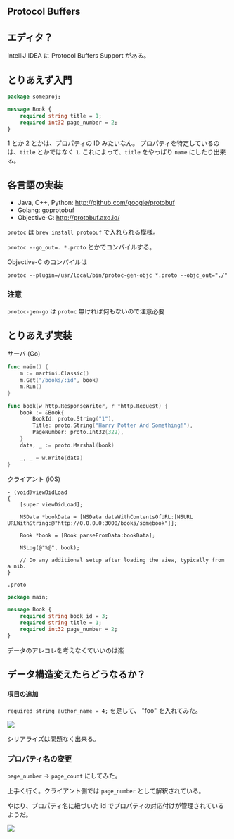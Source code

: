 Protocol Buffers
---

エディタ？
---

IntelliJ IDEA に Protocol Buffers Support がある。

とりあえず入門
---

```proto
package someproj;

message Book {
    required string title = 1;
    required int32 page_number = 2;
}
```

1 とか 2 とかは、プロパティの ID みたいなん。
プロパティを特定しているのは、`title` とかではなく `1`.
これによって、`title` をやっぱり `name` にしたり出来る。

各言語の実装
---

- Java, C++, Python: http://github.com/google/protobuf
- Golang: goprotobuf
- Objective-C: http://protobuf.axo.io/

`protoc` は `brew install protobuf` で入れられる模様。

`protoc --go_out=. *.proto` とかでコンパイルする。

Objective-C のコンパイルは

`protoc --plugin=/usr/local/bin/protoc-gen-objc *.proto --objc_out="./"`

### 注意

`protoc-gen-go` は `protoc` 無ければ何もないので注意必要

とりあえず実装
---

サーバ (Go)

```go
func main() {
	m := martini.Classic()
	m.Get("/books/:id", book)
	m.Run()
}

func book(w http.ResponseWriter, r *http.Request) {
	book := &Book{
		BookId: proto.String("1"),
		Title: proto.String("Harry Potter And Something!"),
		PageNumber: proto.Int32(322),
	}
	data, _ := proto.Marshal(book)

	_, _ = w.Write(data)
}
```

クライアント (iOS)

```objc
- (void)viewDidLoad
{
    [super viewDidLoad];
    
    NSData *bookData = [NSData dataWithContentsOfURL:[NSURL URLWithString:@"http://0.0.0.0:3000/books/somebook"]];
    
    Book *book = [Book parseFromData:bookData];

    NSLog(@"%@", book);
    
	// Do any additional setup after loading the view, typically from a nib.
}
```

`.proto`

```proto
package main;

message Book {
    required string book_id = 3;
    required string title = 1;
    required int32 page_number = 2;
}
```

データのアレコレを考えなくていいのは楽

データ構造変えたらどうなるか？
---

#### 項目の追加

`required string author_name = 4;` を足して、 "foo" を入れてみた。

![](http://i.gyazo.com/bd0c3f874f1b5ebe57471d950a444856.png)

シリアライズは問題なく出来る。

### プロパティ名の変更

`page_number` -> `page_count` にしてみた。

上手く行く。クライアント側では `page_number` として解釈されている。

やはり、プロパティ名に紐づいた id でプロパティの対応付けが管理されているようだ。

![](http://i.gyazo.com/e2a3997f0ed36ef09626cac34888a42a.png)

